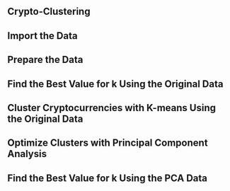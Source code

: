 ## Crypto-Clustering


## Import the Data



## Prepare the Data


## Find the Best Value for k Using the Original Data



## Cluster Cryptocurrencies with K-means Using the Original Data



## Optimize Clusters with Principal Component Analysis



## Find the Best Value for k Using the PCA Data

